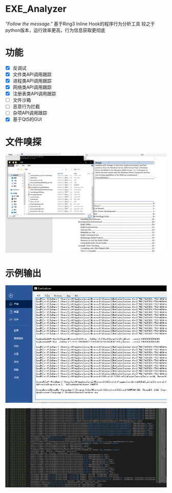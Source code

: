 # EXE_Analyzer
*"Follow the message."*
基于Ring3 Inline Hook的程序行为分析工具
较之于python版本，运行效率更高，行为信息获取更彻底

# 功能
- [x] 反调试
- [x] 文件类API调用跟踪
- [x] 进程类API调用跟踪
- [x] 网络类API调用跟踪
- [x] 注册表类API调用跟踪
- [ ] 文件沙箱
- [ ] 恶意行为拦截
- [ ] 杂项API调用跟踪
- [x] 基于Qt5的GUI

# 文件嗅探
![](https://github.com/Pryriat/EXE_Analyzer/blob/master/Image/Copy_On_Write.png)

# 示例输出
![](https://github.com/Pryriat/EXE_Analyzer/blob/master/Image/ui.png)

![](https://github.com/Pryriat/EXE_Analyzer/blob/master/Image/ScreenShot.png)


